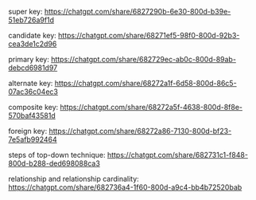 <!-- keys -->

super key:
https://chatgpt.com/share/6827290b-6e30-800d-b39e-51eb726a9f1d

candidate key:
https://chatgpt.com/share/68271ef5-98f0-800d-92b3-cea3de1c2d96

primary key:
https://chatgpt.com/share/682729ec-ab0c-800d-89ab-debcd6981d97

alternate key:
https://chatgpt.com/share/68272a1f-6d58-800d-86c5-07ac36c04ec3

composite key:
https://chatgpt.com/share/68272a5f-4638-800d-8f8e-570baf43581d

foreign key:
https://chatgpt.com/share/68272a86-7130-800d-bf23-7e5afb992464

steps of top-down technique:
https://chatgpt.com/share/682731c1-f848-800d-b288-ded698088ca3

relationship and relationship cardinality:
https://chatgpt.com/share/682736a4-1f60-800d-a9c4-bb4b72520bab
